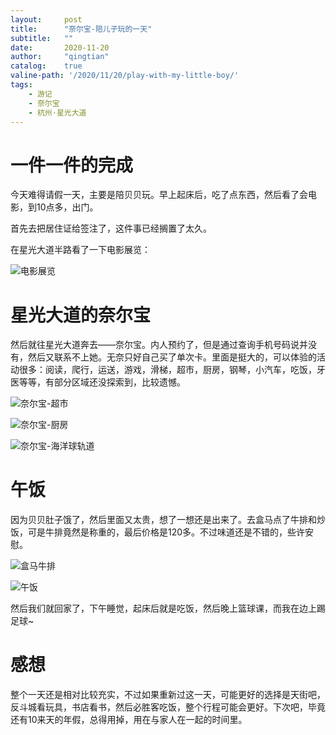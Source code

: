 ```yaml
---
layout:     post
title:      "奈尔宝-陪儿子玩的一天"
subtitle:   ""
date:       2020-11-20
author:     "qingtian"
catalog:    true
valine-path: '/2020/11/20/play-with-my-little-boy/'
tags:
    - 游记
    - 奈尔宝
    - 杭州·星光大道
---
```


# 一件一件的完成

今天难得请假一天，主要是陪贝贝玩。早上起床后，吃了点东西，然后看了会电影，到10点多，出门。

首先去把居住证给签注了，这件事已经搁置了太久。

在星光大道半路看了一下电影展览：

![电影展览](/img/20201120/1.png)

# 星光大道的奈尔宝

然后就往星光大道奔去——奈尔宝。内人预约了，但是通过查询手机号码说并没有，然后又联系不上她。无奈只好自己买了单次卡。里面是挺大的，可以体验的活动很多：阅读，爬行，运送，游戏，滑梯，超市，厨房，钢琴，小汽车，吃饭，牙医等等，有部分区域还没探索到，比较遗憾。

![奈尔宝-超市](/img/20201120/2.png)

![奈尔宝-厨房](/img/20201120/3.png)

![奈尔宝-海洋球轨道](/img/20201120/4.png)


# 午饭

因为贝贝肚子饿了，然后里面又太贵，想了一想还是出来了。去盒马点了牛排和炒饭，可是牛排竟然是称重的，最后价格是120多。不过味道还是不错的，些许安慰。

![盒马牛排](/img/20201120/5.png)

![午饭](/img/20201120/6.png)

然后我们就回家了，下午睡觉，起床后就是吃饭，然后晚上篮球课，而我在边上踢足球~ 

# 感想

整个一天还是相对比较充实，不过如果重新过这一天，可能更好的选择是天街吧，反斗城看玩具，书店看书，然后必胜客吃饭，整个行程可能会更好。下次吧，毕竟还有10来天的年假，总得用掉，用在与家人在一起的时间里。
